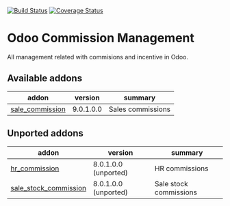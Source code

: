 [![Build Status](https://travis-ci.org/OCA/commission.svg?branch=9.0)](https://travis-ci.org/OCA/commission)
[![Coverage Status](https://coveralls.io/repos/OCA/commission/badge.png?branch=9.0)](https://coveralls.io/r/OCA/commission?branch=9.0)

Odoo Commission Management
==========================

All management related with commisions and incentive in Odoo.

[//]: # (addons)

Available addons
----------------
addon | version | summary
--- | --- | ---
[sale_commission](sale_commission/) | 9.0.1.0.0 | Sales commissions


Unported addons
---------------
addon | version | summary
--- | --- | ---
[hr_commission](hr_commission/) | 8.0.1.0.0 (unported) | HR commissions
[sale_stock_commission](sale_stock_commission/) | 8.0.1.0.0 (unported) | Sale stock commissions

[//]: # (end addons)
